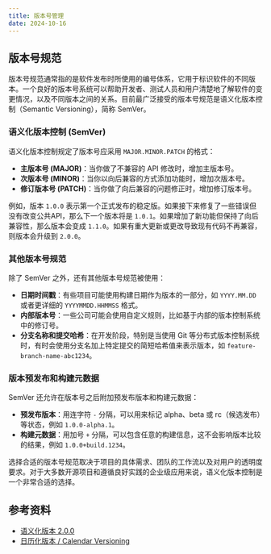 ```yaml
---
title: 版本号管理
date: 2024-10-16
---
```


## 版本号规范

版本号规范通常指的是软件发布时所使用的编号体系，它用于标识软件的不同版本。一个良好的版本号系统可以帮助开发者、测试人员和用户清楚地了解软件的变更情况，以及不同版本之间的关系。目前最广泛接受的版本号规范是语义化版本控制（Semantic Versioning），简称 SemVer。

### 语义化版本控制 (SemVer)

语义化版本控制规定了版本号应采用 `MAJOR.MINOR.PATCH` 的格式：

- **主版本号 (MAJOR)**：当你做了不兼容的 API 修改时，增加主版本号。
- **次版本号 (MINOR)**：当你以向后兼容的方式添加功能时，增加次版本号。
- **修订版本号 (PATCH)**：当你做了向后兼容的问题修正时，增加修订版本号。

例如，版本 `1.0.0` 表示第一个正式发布的稳定版。如果接下来修复了一些错误但没有改变公共API，那么下一个版本将是 `1.0.1`。如果增加了新功能但保持了向后兼容性，那么版本会变成 `1.1.0`。如果有重大更新或更改导致现有代码不再兼容，则版本会升级到 `2.0.0`。

### 其他版本号规范

除了 SemVer 之外，还有其他版本号规范被使用：

- **日期时间戳**：有些项目可能使用构建日期作为版本的一部分，如 `YYYY.MM.DD` 或者更详细的 `YYYYMMDD.HHMMSS` 格式。
- **内部版本号**：一些公司可能会使用自定义规则，比如基于内部的版本控制系统中的修订号。
- **分支名称和提交哈希**：在开发阶段，特别是当使用 Git 等分布式版本控制系统时，有时会使用分支名加上特定提交的简短哈希值来表示版本，如 `feature-branch-name-abc1234`。

### 版本预发布和构建元数据

SemVer 还允许在版本号之后附加预发布版本和构建元数据：

- **预发布版本**：用连字符 `-` 分隔，可以用来标记 alpha、beta 或 rc（候选发布）等状态，例如 `1.0.0-alpha.1`。
- **构建元数据**：用加号 `+` 分隔，可以包含任意的构建信息，这不会影响版本比较的结果，例如 `1.0.0+build.1234`。

选择合适的版本号规范取决于项目的具体需求、团队的工作流以及对用户的透明度要求。对于大多数开源项目和遵循良好实践的企业级应用来说，语义化版本控制是一个非常合适的选择。

## 参考资料

- [语义化版本 2.0.0](https://semver.org/lang/zh-CN/)
- [日历化版本 / Calendar Versioning](https://calver.org/overview_zhcn.html)